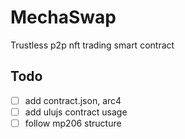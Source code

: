 # MechaSwap

Trustless p2p nft trading smart contract

## Todo

- [ ] add contract.json, arc4
- [ ] add ulujs contract usage
- [ ] follow mp206 structure
